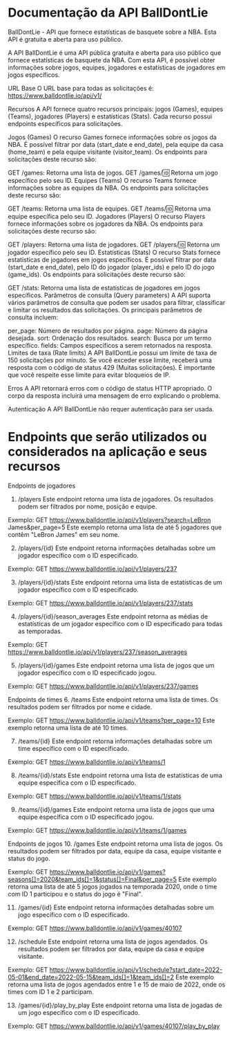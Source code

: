 # Documentação da API BallDontLie
BallDontLie - API que fornece estatísticas de basquete sobre a NBA. Esta API é gratuita e aberta para uso público.

A API BallDontLie é uma API pública gratuita e aberta para uso público que fornece estatísticas de basquete da NBA. Com esta API, é possível obter informações sobre jogos, equipes, jogadores e estatísticas de jogadores em jogos específicos.

URL Base
O URL base para todas as solicitações é: https://www.balldontlie.io/api/v1/

Recursos
A API fornece quatro recursos principais: jogos (Games), equipes (Teams), jogadores (Players) e estatísticas (Stats). Cada recurso possui endpoints específicos para solicitações.

Jogos (Games)
O recurso Games fornece informações sobre os jogos da NBA. É possível filtrar por data (start_date e end_date), pela equipe da casa (home_team) e pela equipe visitante (visitor_team). Os endpoints para solicitações deste recurso são:

GET /games: Retorna uma lista de jogos.
GET /games/:id: Retorna um jogo específico pelo seu ID.
Equipes (Teams)
O recurso Teams fornece informações sobre as equipes da NBA. Os endpoints para solicitações deste recurso são:

GET /teams: Retorna uma lista de equipes.
GET /teams/:id: Retorna uma equipe específica pelo seu ID.
Jogadores (Players)
O recurso Players fornece informações sobre os jogadores da NBA. Os endpoints para solicitações deste recurso são:

GET /players: Retorna uma lista de jogadores.
GET /players/:id: Retorna um jogador específico pelo seu ID.
Estatísticas (Stats)
O recurso Stats fornece estatísticas de jogadores em jogos específicos. É possível filtrar por data (start_date e end_date), pelo ID do jogador (player_ids) e pelo ID do jogo (game_ids). Os endpoints para solicitações deste recurso são:

GET /stats: Retorna uma lista de estatísticas de jogadores em jogos específicos.
Parâmetros de consulta (Query parameters)
A API suporta vários parâmetros de consulta que podem ser usados ​​para filtrar, classificar e limitar os resultados das solicitações. Os principais parâmetros de consulta incluem:

per_page: Número de resultados por página.
page: Número da página desejada.
sort: Ordenação dos resultados.
search: Busca por um termo específico.
fields: Campos específicos a serem retornados na resposta.
Limites de taxa (Rate limits)
A API BallDontLie possui um limite de taxa de 150 solicitações por minuto. Se você exceder esse limite, receberá uma resposta com o código de status 429 (Muitas solicitações). É importante que você respeite esse limite para evitar bloqueios de IP.

Erros
A API retornará erros com o código de status HTTP apropriado. O corpo da resposta incluirá uma mensagem de erro explicando o problema.

Autenticação
A API BallDontLie não requer autenticação para ser usada.



# Endpoints que serão utilizados ou considerados na aplicação e seus recursos


Endpoints de jogadores
1. /players
Este endpoint retorna uma lista de jogadores. Os resultados podem ser filtrados por nome, posição e equipe.

Exemplo:
GET https://www.balldontlie.io/api/v1/players?search=LeBron James&per_page=5
Este exemplo retorna uma lista de até 5 jogadores que contêm "LeBron James" em seu nome.

2. /players/{id}
Este endpoint retorna informações detalhadas sobre um jogador específico com o ID especificado.

Exemplo:
GET https://www.balldontlie.io/api/v1/players/237

3. /players/{id}/stats
Este endpoint retorna uma lista de estatísticas de um jogador específico com o ID especificado.

Exemplo:
GET https://www.balldontlie.io/api/v1/players/237/stats

4. /players/{id}/season_averages
Este endpoint retorna as médias de estatísticas de um jogador específico com o ID especificado para todas as temporadas.

Exemplo:
GET https://www.balldontlie.io/api/v1/players/237/season_averages

5. /players/{id}/games
Este endpoint retorna uma lista de jogos que um jogador específico com o ID especificado jogou.

Exemplo:
GET https://www.balldontlie.io/api/v1/players/237/games

Endpoints de times
6. /teams
Este endpoint retorna uma lista de times. Os resultados podem ser filtrados por nome e cidade.

Exemplo: 
GET https://www.balldontlie.io/api/v1/teams?per_page=10
Este exemplo retorna uma lista de até 10 times.

7. /teams/{id}
Este endpoint retorna informações detalhadas sobre um time específico com o ID especificado.

Exemplo:
GET https://www.balldontlie.io/api/v1/teams/1

8. /teams/{id}/stats
Este endpoint retorna uma lista de estatísticas de uma equipe específica com o ID especificado.

Exemplo:
GET https://www.balldontlie.io/api/v1/teams/1/stats

9. /teams/{id}/games
Este endpoint retorna uma lista de jogos que uma equipe específica com o ID especificado jogou.

Exemplo:
GET https://www.balldontlie.io/api/v1/teams/1/games

Endpoints de jogos
10. /games
Este endpoint retorna uma lista de jogos. Os resultados podem ser filtrados por data, equipe da casa, equipe visitante e status do jogo.

Exemplo:
GET https://www.balldontlie.io/api/v1/games?seasons[]=2020&team_ids[]=1&status[]=Final&per_page=5
Este exemplo retorna uma lista de até 5 jogos jogados na temporada 2020, onde o time com ID 1 participou e o status do jogo é "Final".

11. /games/{id}
Este endpoint retorna informações detalhadas sobre um jogo específico com o ID especificado.

Exemplo:
GET https://www.balldontlie.io/api/v1/games/40107

12. /schedule
Este endpoint retorna uma lista de jogos agendados. Os resultados podem ser filtrados por data, equipe da casa e equipe visitante.

Exemplo:
GET https://www.balldontlie.io/api/v1/schedule?start_date=2022-05-01&end_date=2022-05-15&team_ids[]=1&team_ids[]=2
Este exemplo retorna uma lista de jogos agendados entre 1 e 15 de maio de 2022, onde os times com ID 1 e 2 participam.

13. /games/{id}/play_by_play
Este endpoint retorna uma lista de jogadas de um jogo específico com o ID especificado.

Exemplo:
GET https://www.balldontlie.io/api/v1/games/40107/play_by_play
